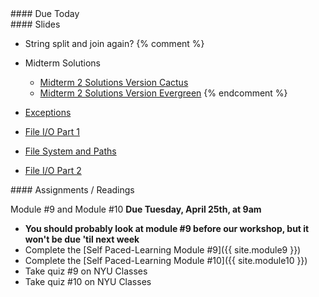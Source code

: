 <article class="due" markdown="block">
####  Due Today


</article>

<article class="slides" markdown="block">
####  Slides

<!--
* [About Class #23](classes/23/meta.html)
* [Courses Next Semester](classes/23/cs.html)
-->
* String split and join again?
{% comment %}
* Midterm Solutions
    * [Midterm 2 Solutions Version Cactus](resources/handouts/midterm_2/midterm_2_008_cactus_solutions.pdf)
    * [Midterm 2 Solutions Version Evergreen](resources/handouts/midterm_2/midterm_2_008_evergreen_solutions.pdf)
{% endcomment %}

* [Exceptions](classes/23/exceptions.html)
* [File I/O Part 1](classes/23/files.html)
* [File System and Paths](classes/23/paths.html)
* [File I/O Part 2](classes/23/files-review.html)

</article>

<article class="assignments" markdown="block">
####  Assignments / Readings		

Module #9 and Module #10 __Due Tuesday, April 25th, at 9am__

* __You should probably look at module #9 before our workshop, but it won't be due 'til next week__
* Complete the [Self Paced-Learning Module #9]({{ site.module9 }})
* Complete the [Self Paced-Learning Module #10]({{ site.module10 }})
* Take quiz #9 on NYU Classes
* Take quiz #10 on NYU Classes
</article>
